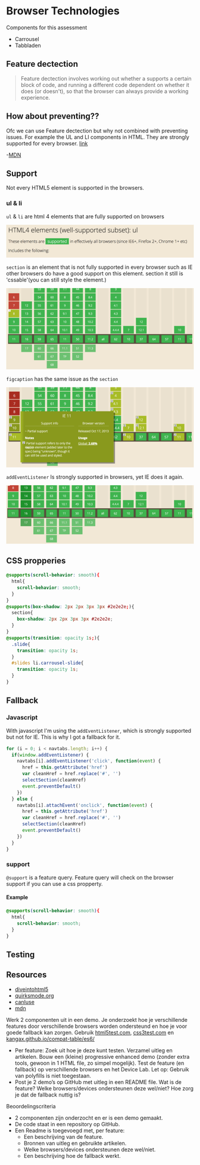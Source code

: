 # Browser Technologies
Components for this assessment
* Carrousel
* Tabbladen

## Feature dectection
> Feature dectection involves working out whether a supports a certain block of code, and running a different code dependent on whether it does (or doesn't), so that the browser can always provide a working experience.

## How about preventing??
Ofc we can use Feature dectection but why not combined with preventing issues. For example the UL and LI components in HTML. They are strongly supported for every browser.
[link]()

-[MDN](https://developer.mozilla.org/en-US/docs/Learn/Tools_and_testing/Cross_browser_testing/Feature_detection)

## Support
Not every HTML5 element is supported in the browsers.
### ul & li
`ul` & `li` are html 4 elements that are fully supported on browsers

![ul](images/ul.png)

`section` is an element that is not fully supported in every     browser such as IE other browsers do have a good support  on this element. section it still is 'cssable'(you can still  style the element.)

![section](images/section.png)

`figcaption` has the same issue as the `section`

![figcaption](images/figcaption.png)

`addEventListener` Is strongly supported in browsers, yet IE does it again.

![addEventListener](images/addevent.png)

## CSS propperies

``` css
@supports(scroll-behavior: smooth){
  html{
    scroll-behavior: smooth;
  }
}
@supports(box-shadow: 2px 2px 3px 3px #2e2e2e;){
  section{
    box-shadow: 2px 2px 3px 3px #2e2e2e;
  }
}
@supports(transition: opacity 1s;){
  .slide{
    transition: opacity 1s;
  }
  #slides li.carrousel-slide{
    transition: opacity 1s;
  }
}

```

## Fallback
### Javascript
With javascript I'm using the `addEventListener`, which is strongly supported but not for IE. This is why I got a fallback for it.

```javascript
for (i = 0; i < navtabs.length; i++) {
  if(window.addEventListener) {
    navtabs[i].addEventListener('click', function(event) {
      href = this.getAttribute('href')
      var cleanHref = href.replace('#', '')
      selectSection(cleanHref)
      event.preventDefault()
    })
  } else {
    navtabs[i].attachEvent('onclick', function(event) {
      href = this.getAttribute('href')
      var cleanHref = href.replace('#', '')
      selectSection(cleanHref)
      event.preventDefault()
    })
  }
}

```
### support
`@support` is a feature query. Feature query will check on the browser  support if you can use a css propperty.

#### Example
```css
@supports(scroll-behavior: smooth){
  html{
    scroll-behavior: smooth;
  }
}
```
## Testing



## Resources
* [diveintohtml5](http://diveintohtml5.info/detect.html)
* [quirksmode.org](https://www.quirksmode.org/js/support.html)
* [canIuse](https://caniuse.com/)
* [mdn](https://developer.mozilla.org/en-US/docs/Web/CSS/@supports)


Werk 2 componenten uit in een demo. Je onderzoekt hoe je verschillende features door verschillende browsers worden ondersteund en hoe je voor goede fallback kan zorgen. Gebruik [html5test.com](https://html5test.com), [css3test.com](http://css3test.com) en [kangax.github.io/compat-table/es6/](https://kangax.github.io/compat-table/es6/)

- Per feature: Zoek uit hoe je deze kunt testen. Verzamel uitleg en artikelen. Bouw een (kleine) progressive enhanced demo (zonder extra tools, gewoon in 1 HTML file, zo simpel mogelijk). Test de feature (en fallback) op verschillende browsers en het Device Lab. Let op: Gebruik van polyfills is niet toegestaan.
- Post je 2 demo’s op GitHub met uitleg in een README file. Wat is de feature? Welke browsers/devices ondersteunen deze wel/niet? Hoe zorg je dat de fallback nuttig is?

Beoordelingscriteria
- 2 componenten zijn onderzocht en er is een demo gemaakt.
- De code staat in een repository op GitHub.
- Een Readme is toegevoegd met, per feature:
  -	Een beschrijving van de feature.
  - Bronnen van uitleg en gebruikte artikelen.
  -	Welke browsers/devices ondersteunen deze wel/niet.
  -	Een beschrijving hoe de fallback werkt.
